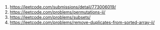 1. https://leetcode.com/submissions/detail/773006019/
2. https://leetcode.com/problems/permutations-ii/
3. https://leetcode.com/problems/subsets/
4. https://leetcode.com/problems/remove-duplicates-from-sorted-array-ii/
